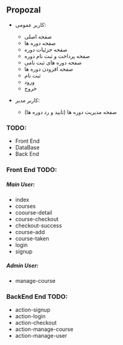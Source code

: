 ## Propozal

- کاربر عمومی:

  - صفحه اصلی
  - صفحه دوره ها
  - صفحه جزئیات دوره
  - صفحه پرداخت و ثبت نام دوره
  - صفحه دوره های ثبت نامی
  - صفحه افزودن دوره ها
  - ثبت نام
  - ورود
  - خروج

- کاربر مدیر:
  - صفحه مدیریت دوره ها (تایید و رد دوره ها)

### TODO:

- Front End
- DataBase
- Back End

### Front End TODO:

##### Main User:

- index
- courses
- coourse-detail
- course-checkout
- checkout-success
- course-add
- course-taken
- login
- signup

##### Admin User:

- manage-course

### BackEnd End TODO:

- action-signup
- action-login
- action-checkout
- action-manage-course
- action-manage-user

